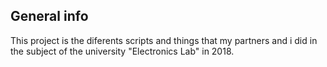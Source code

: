 ## General info
This project is the diferents scripts and things that my partners and i did in the subject of the university "Electronics Lab" in 2018. 
